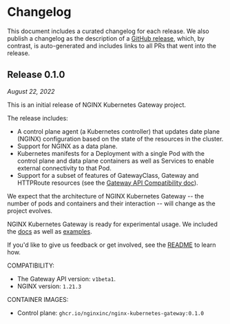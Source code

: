 # Changelog

This document includes a curated changelog for each release. We also publish a changelog as the description of a [GitHub release](https://github.com/nginxinc/nginx-kubernetes-gateway/releases), which, by contrast, is auto-generated and includes links to all PRs that went into the release.

## Release 0.1.0

*August 22, 2022*

This is an initial release of NGINX Kubernetes Gateway project.

The release includes:
- A control plane agent (a Kubernetes controller) that updates date plane (NGINX) configuration based on the state of the resources in the cluster.
- Support for NGINX as a data plane.
- Kubernetes manifests for a Deployment with a single Pod with the control plane and data plane containers as well as Services to enable external connectivity to that Pod.
- Support for a subset of features of GatewayClass, Gateway and HTTPRoute resources (see the [Gateway API Compatibility doc](https://github.com/nginxinc/nginx-kubernetes-gateway/blob/v0.1.0-rc.1/README.md)).

We expect that the architecture of NGINX Kubernetes Gateway -- the number of pods and containers and their interaction -- will change as the project evolves.

NGINX Kubernetes Gateway is ready for experimental usage. We included the [docs](https://github.com/nginxinc/nginx-kubernetes-gateway/tree/v0.1.0-rc.1/docs) as well as [examples](https://github.com/nginxinc/nginx-kubernetes-gateway/tree/v0.1.0-rc.1/examples).

If you'd like to give us feedback or get involved, see the [README](https://github.com/nginxinc/nginx-kubernetes-gateway) to learn how.

COMPATIBILITY:
- The Gateway API version: `v1beta1`. 
- NGINX version: `1.21.3` 

CONTAINER IMAGES:
- Control plane: `ghcr.io/nginxinc/nginx-kubernetes-gateway:0.1.0`
